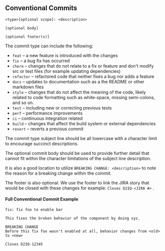 ## Conventional Commits

```
<type>[optional scope]: <description>

[optional body]

[optional footer(s)]
```

The commit type can include the following:

-   `feat`  – a new feature is introduced with the changes
-   `fix`  – a bug fix has occurred
-   `chore`  – changes that do not relate to a fix or feature and don't modify src or test files (for example updating dependencies)
-   `refactor`  – refactored code that neither fixes a bug nor adds a feature
-   `docs`  – updates to documentation such as a the README or other markdown files
-   `style`  – changes that do not affect the meaning of the code, likely related to code formatting such as white-space, missing semi-colons, and so on.
-   `test`  – including new or correcting previous tests
-   `perf`  – performance improvements
-   `ci`  – continuous integration related
-   `build`  – changes that affect the build system or external dependencies
-   `revert`  – reverts a previous commit

The commit type subject line should be all lowercase with a character limit to encourage succinct descriptions.

The optional commit body should be used to provide further detail that cannot fit within the character limitations of the subject line description.

It is also a good location to utilize  `BREAKING CHANGE: <description>`  to note the reason for a breaking change within the commit.

The footer is also optional. We use the footer to link the JIRA story that would be closed with these changes for example:  `Closes D2IQ-<JIRA #>`  .

#### Full Conventional Commit Example

```
fix: fix foo to enable bar

This fixes the broken behavior of the component by doing xyz. 

BREAKING CHANGE
Before this fix foo wasn't enabled at all, behavior changes from <old> to <new>

Closes D2IQ-12345
```
